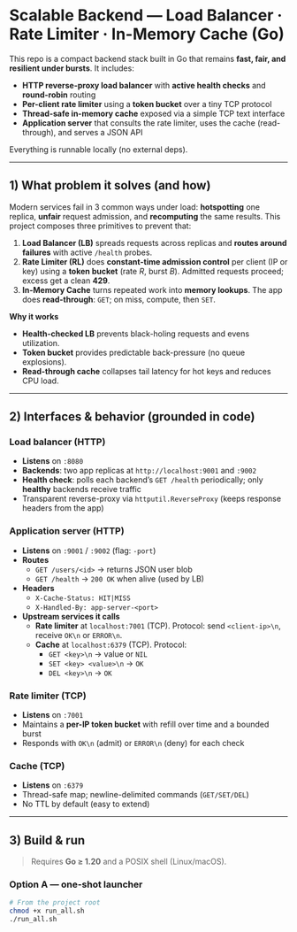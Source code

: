# Scalable Backend — Load Balancer · Rate Limiter · In-Memory Cache (Go)

This repo is a compact backend stack built in Go that remains **fast, fair, and resilient under bursts**. It includes:

-   **HTTP reverse-proxy load balancer** with **active health checks** and **round-robin** routing
-   **Per-client rate limiter** using a **token bucket** over a tiny TCP protocol
-   **Thread-safe in-memory cache** exposed via a simple TCP text interface
-   **Application server** that consults the rate limiter, uses the cache (read-through), and serves a JSON API

Everything is runnable locally (no external deps).

---

## 1) What problem it solves (and how)

Modern services fail in 3 common ways under load: **hotspotting** one replica, **unfair** request admission, and **recomputing** the same results. This project composes three primitives to prevent that:

1. **Load Balancer (LB)** spreads requests across replicas and **routes around failures** with active `/health` probes.
2. **Rate Limiter (RL)** does **constant-time admission control** per client (IP or key) using a **token bucket** (rate _R_, burst _B_). Admitted requests proceed; excess get a clean **429**.
3. **In-Memory Cache** turns repeated work into **memory lookups**. The app does **read-through**: `GET`; on miss, compute, then `SET`.

**Why it works**

-   **Health-checked LB** prevents black-holing requests and evens utilization.
-   **Token bucket** provides predictable back-pressure (no queue explosions).
-   **Read-through cache** collapses tail latency for hot keys and reduces CPU load.

---

## 2) Interfaces & behavior (grounded in code)

### Load balancer (HTTP)

-   **Listens** on `:8080`
-   **Backends**: two app replicas at `http://localhost:9001` and `:9002`
-   **Health check**: polls each backend’s `GET /health` periodically; only **healthy** backends receive traffic
-   Transparent reverse-proxy via `httputil.ReverseProxy` (keeps response headers from the app)

### Application server (HTTP)

-   **Listens** on `:9001` / `:9002` (flag: `-port`)
-   **Routes**
    -   `GET /users/<id>` → returns JSON user blob
    -   `GET /health` → `200 OK` when alive (used by LB)
-   **Headers**
    -   `X-Cache-Status: HIT|MISS`
    -   `X-Handled-By: app-server-<port>`
-   **Upstream services it calls**
    -   **Rate limiter** at `localhost:7001` (TCP). Protocol: send `<client-ip>\n`, receive `OK\n` or `ERROR\n`.
    -   **Cache** at `localhost:6379` (TCP). Protocol:
        -   `GET <key>\n` → value or `NIL`
        -   `SET <key> <value>\n` → `OK`
        -   `DEL <key>\n` → `OK`

### Rate limiter (TCP)

-   **Listens** on `:7001`
-   Maintains a **per-IP token bucket** with refill over time and a bounded burst
-   Responds with `OK\n` (admit) or `ERROR\n` (deny) for each check

### Cache (TCP)

-   **Listens** on `:6379`
-   Thread-safe map; newline-delimited commands (`GET/SET/DEL`)
-   No TTL by default (easy to extend)

---

## 3) Build & run

> Requires **Go ≥ 1.20** and a POSIX shell (Linux/macOS).

### Option A — one-shot launcher

```bash
# From the project root
chmod +x run_all.sh
./run_all.sh



```

